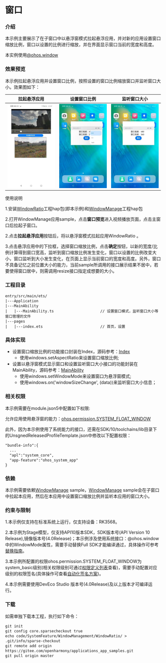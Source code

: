 # 窗口

### 介绍

本示例主要展示了在子窗口中以悬浮窗模式拉起悬浮应用，并对新的应用设置窗口缩放比例，窗口以设置的比例进行缩放，并在界面显示窗口当前的宽度和高度。

本实例使用[@ohos.window](https://gitee.com/openharmony/docs/blob/master/zh-cn/application-dev/reference/apis-arkui/js-apis-window.md)

### 效果预览

本示例拉起悬浮应用并设置窗口比例，按照设置的窗口比例缩放窗口并监听窗口大小。效果图如下：

| 拉起悬浮应用                             | 设置窗口比例                               | 监听窗口大小                              |
| ---------------------------------------- | ------------------------------------------ | ----------------------------------------- |
| ![](screenshots/device/startAbility.png) | ![](screenshots/device/setWindowRatio.png) | ![](screenshots/device/getWindowSize.png) |

使用说明

1.安装[WindowRatio](/code/SystemFeature/WindowManagement/WindowRatio)工程hap包(即本示例)和[WindowManage](/code/SystemFeature/WindowManagement/WindowManage)工程hap包

2.打开WindowManage应用sample，点击**窗口预览**进入视频播放页面，点击主窗口后拉起子窗口。

2.点击**拉起悬浮应用**按钮后，将以悬浮窗模式拉起应用WindowRatio 。

3.点击悬浮应用中的下拉框，选择窗口缩放比例，点击**确定**按钮，以新的宽度/比例计算得到窗口宽高，监听到窗口缩放比例发生变化，窗口以设置的比例改变大小，窗口监听到大小发生变化，在页面上显示当前窗口的宽度和高度。另外，窗口不具备记忆之前位置大小的能力，当前sample所调用的接口展示结果不居中，若要使得窗口居中，则需调用resize接口指定成想要的大小。

### 工程目录

```
entry/src/main/ets/
|---Application
|---MainAbility
|   |---MainAbility.ts                     // 设置窗口模式，监听窗口大小等窗口管理的文件
|---pages
|   |---index.ets                          // 首页，设置
```

### 具体实现

- 设置窗口缩放比例的功能接口封装在Index，源码参考：[Index](entry/src/main/ets/pages/index.ets)
  - 使用windows.setAspectRatio来设置窗口缩放比例;
- 设置以悬浮窗模式显示窗口和设置监听窗口大小接口的功能封装在MainAbility，源码参考：[MainAbility](entry/src/main/ets/MainAbility/MainAbility.ts)
  - 使用windows.setWindowMode来设置窗口为悬浮窗模式;
  - 使用windows.on('windowSizeChange', (data))来监听窗口大小信息；

### 相关权限

本示例需要在module.json5中配置如下权限:

允许应用使用悬浮窗的能力：[ohos.permission.SYSTEM_FLOAT_WINDOW](https://gitee.com/openharmony/docs/blob/master/zh-cn/application-dev/security/AccessToken/permissions-for-system-apps.md#ohospermissionsystem_float_window)

此外，因为本示例使用了系统能力的接口，还需在SDK/10/toolchains/lib目录下的UnsgnedReleasedProfileTemplate.json中修改以下配置权限：

```
"bundle-info":{
  ...
  "apl":"system_core",
  "app-feature":"ohos_system_app"
}
```

### 依赖

本示例需要依赖[WindowManage](/code/SystemFeature/WindowManagement/WindowManage) sample，[WindowManage](/code/SystemFeature/WindowManagement/WindowManage) sample会在子窗口中拉起本应用，然后在本应用中设置窗口缩放比例并监听本应用的窗口大小。

### 约束与限制

1.本示例仅支持在标准系统上运行，仅支持设备：RK3568。

2.本示例为Stage模型，仅支持API10版本SDK，SDK版本号(API Version 10 Release),镜像版本号(4.0Release)；本示例涉及使用系统接口：@ohos.window中的WindowMode属性，需要手动替换Full SDK才能编译通过，具体操作可参考[替换指南](https://gitee.com/openharmony/docs/blob/master/zh-cn/application-dev/faqs/full-sdk-switch-guide.md)。

3.本示例所配置的权限ohos.permission.SYSTEM_FLOAT_WINDOW为system_basic级别(相关权限级别可通过[权限定义列表](https://gitee.com/openharmony/docs/blob/master/zh-cn/application-dev/security/AccessToken/permissions-for-system-apps.md)查看)，需要手动配置对应级别的权限签名(具体操作可查看[自动化签名方案](https://gitee.com/openharmony/docs/blob/master/zh-cn/application-dev/security/hapsigntool-overview.md))。

4.本示例需要使用DevEco Studio 版本号(4.0Release)及以上版本才可编译运行。

### 下载

如需单独下载本工程，执行如下命令：
```
git init
git config core.sparsecheckout true
echo code/SystemFeature/WindowManagement/WindowRatio/ > .git/info/sparse-checkout
git remote add origin https://gitee.com/openharmony/applications_app_samples.git
git pull origin master

```